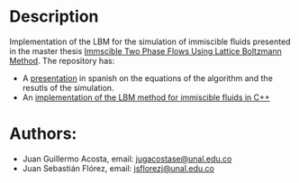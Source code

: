 # Description

Implementation of the LBM for the simulation of immiscible fluids presented in the master thesis [Immscible Two Phase Flows Using Lattice Boltzmann Method](https://github.com/juancitotrucupey/Poster_Simulacion_Lattice_Boltzmann/blob/master/Project/Bibliography/Fundamental/Cited_As_Important/Immscible_Flows/Colour_Gradient/IMMISCIBLE%20TWO%20PHASE%20FLOWS%20USING%20LATTICE%0ABOLTZMANN%20METHOD.pdf). The repository has:
- A [presentation](https://github.com/juancitotrucupey/Poster_Simulacion_Lattice_Boltzmann/blob/master/Project/Presentacion.pdf) in spanish on the equations of the algorithm and the resutls of the simulation.
- An [implementation of the LBM method for immiscible fluids in C++](https://github.com/juancitotrucupey/Poster_Simulacion_Lattice_Boltzmann/blob/master/Project/Codes/FluidosImmisciblesFlujoCuadrado.cpp)



# Authors:
- Juan Guillermo Acosta, email: jugacostase@unal.edu.co
- Juan Sebastián Flórez, email:  jsflorezj@unal.edu.co
